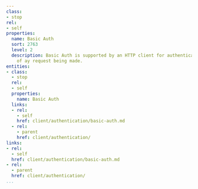 ```yaml
---
class:
- stop
rel:
- self
properties:
  name: Basic Auth
  sort: 2763
  level: 2
  description: Basic Auth is supported by an HTTP client for authentication as part
    of ay request being made.
entities:
- class:
  - stop
  rel:
  - self
  properties:
    name: Basic Auth
  links:
  - rel:
    - self
    href: client/authentication/basic-auth.md
  - rel:
    - parent
    href: client/authentication/
links:
- rel:
  - self
  href: client/authentication/basic-auth.md
- rel:
  - parent
  href: client/authentication/
...
```

